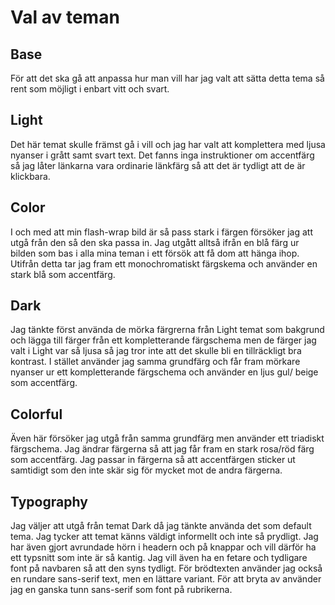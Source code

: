Val av teman
===============

Base
---------
För att det ska gå att anpassa hur man vill har jag valt att sätta detta tema så rent som möjligt i enbart vitt och svart.

Light
---------
Det här temat skulle främst gå i vill och jag har valt att komplettera med ljusa nyanser i grått samt svart text. Det fanns inga instruktioner om accentfärg så jag låter länkarna vara ordinarie länkfärg så att det är tydligt att de är klickbara.

<div class="pallet" id="light1"></div>
<div class="pallet" id="light2"></div>
<div class="pallet white"></div>
<div class="pallet black"></div>

Color
---------
I och med att min flash-wrap bild är så pass stark i färgen försöker jag att utgå från den så den ska passa in. Jag utgått alltså ifrån en blå färg ur bilden som bas i alla mina teman i ett försök att få dom att hänga ihop. Utifrån detta tar jag fram ett monochromatiskt färgskema och använder en stark blå som accentfärg.

<div class="pallet" id="color1"></div>
<div class="pallet" id="color2"></div>
<div class="pallet" id="color3"></div>
<div class="pallet white"></div>
<div class="pallet black"></div>

Dark
---------
Jag tänkte först använda de mörka färgrerna från Light temat
som bakgrund och lägga till färger från ett kompletterande färgschema men de färger jag valt i Light var så ljusa så jag tror inte att det skulle bli en tillräckligt bra kontrast. I stället använder jag samma grundfärg och får fram mörkare nyanser ur ett kompletterande färgschema och använder en ljus gul/ beige som accentfärg.

<div class="pallet" id="dark1"></div>
<div class="pallet" id="dark2"></div>
<div class="pallet" id="dark3"></div>
<div class="pallet" id="dark4"></div>
<div class="pallet black"></div>

Colorful
----------
Även här försöker jag utgå från samma grundfärg men använder ett triadiskt färgschema. Jag ändrar färgerna så att jag får fram en stark rosa/röd färg som accentfärg. Jag passar in färgerna så att accentfärgen sticker ut samtidigt som den inte skär sig för mycket mot de andra färgerna.

<div class="pallet" id="colorful1"></div>
<div class="pallet" id="colorful2"></div>
<div class="pallet" id="colorful3"></div>
<div class="pallet" id="colorful4"></div>
<div class="pallet black"></div>

Typography
-------------
Jag väljer att utgå från temat Dark då jag tänkte använda det som default tema. Jag tycker att temat känns väldigt informellt och inte så prydligt. Jag har även gjort avrundade hörn i headern och på knappar och vill därför ha ett typsnitt som inte är så kantig. Jag vill även ha en fetare och tydligare font på navbaren så att den syns tydligt. För brödtexten använder jag också en rundare sans-serif text, men en lättare variant. För att bryta av använder jag en ganska tunn sans-serif som font på rubrikerna.
